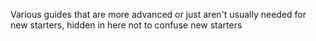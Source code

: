 Various guides that are more advanced or just aren't usually needed for new starters, hidden in here not to confuse new starters